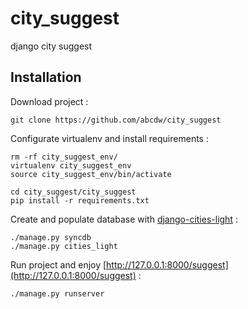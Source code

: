 city_suggest
============

django city suggest

Installation
------------
Download project :

    git clone https://github.com/abcdw/city_suggest

Configurate virtualenv and install requirements :

    rm -rf city_suggest_env/
    virtualenv city_suggest_env
    source city_suggest_env/bin/activate

    cd city_suggest/city_suggest
    pip install -r requirements.txt

Create and populate database with [django-cities-light](https://github.com/yourlabs/django-cities-light) :

    ./manage.py syncdb
    ./manage.py cities_light

Run project and enjoy [http://127.0.0.1:8000/suggest](http://127.0.0.1:8000/suggest) :

    ./manage.py runserver
